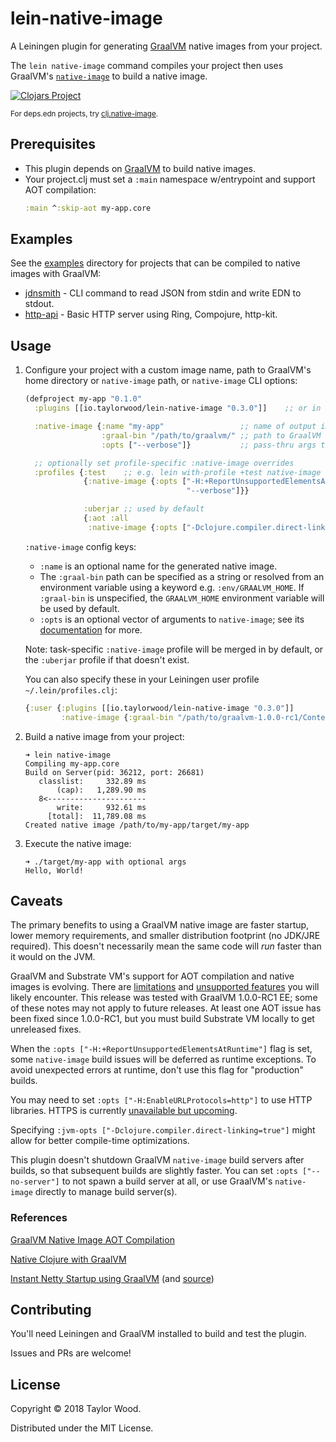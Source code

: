 # lein-native-image

A Leiningen plugin for generating [GraalVM](https://www.graalvm.org) native images from your project.

The `lein native-image` command compiles your project then uses GraalVM's
[`native-image`](https://www.graalvm.org/docs/reference-manual/aot-compilation/) to build a native image.

[![Clojars Project](https://img.shields.io/clojars/v/io.taylorwood/lein-native-image.svg)](https://clojars.org/io.taylorwood/lein-native-image)

<sup>For deps.edn projects, try [clj.native-image](https://github.com/taylorwood/clj.native-image).</sup>

## Prerequisites

* This plugin depends on [GraalVM](https://www.graalvm.org/downloads/) to build native images.
* Your project.clj must set a `:main` namespace w/entrypoint and support AOT compilation:
    ```clojure
    :main ^:skip-aot my-app.core
    ```

## Examples

See the [examples](examples) directory for projects that can be compiled to native images with GraalVM:

* [jdnsmith](examples/jdnsmith) - CLI command to read JSON from stdin and write EDN to stdout.
* [http-api](examples/http-api) - Basic HTTP server using Ring, Compojure, http-kit.

## Usage

1. Configure your project with a custom image name, path to GraalVM's home directory or `native-image` path,
   or `native-image` CLI options:
    ```clojure
    (defproject my-app "0.1.0"
      :plugins [[io.taylorwood/lein-native-image "0.3.0"]]    ;; or in ~/.lein/profiles.clj

      :native-image {:name "my-app"                 ;; name of output image, optional
                     :graal-bin "/path/to/graalvm/" ;; path to GraalVM home, optional
                     :opts ["--verbose"]}           ;; pass-thru args to GraalVM native-image, optional

      ;; optionally set profile-specific :native-image overrides
      :profiles {:test    ;; e.g. lein with-profile +test native-image
                 {:native-image {:opts ["-H:+ReportUnsupportedElementsAtRuntime"
                                        "--verbose"]}}
    
                 :uberjar ;; used by default
                 {:aot :all
                  :native-image {:opts ["-Dclojure.compiler.direct-linking=true"]}}})
    ```

    `:native-image` config keys:
    - `:name` is an optional name for the generated native image. 
    - The `:graal-bin` path can be specified as a string or resolved from an environment variable
      using a keyword e.g. `:env/GRAALVM_HOME`.
      If `:graal-bin` is unspecified, the `GRAALVM_HOME` environment variable will be used by default.
    - `:opts` is an optional vector of arguments to `native-image`; see its
      [documentation](https://www.graalvm.org/docs/reference-manual/aot-compilation/#image-generation-options) for more.

    Note: task-specific `:native-image` profile will be merged in by default, or the `:uberjar` profile
    if that doesn't exist.

    You can also specify these in your Leiningen user profile `~/.lein/profiles.clj`:
    ```clojure
    {:user {:plugins [[io.taylorwood/lein-native-image "0.3.0"]]
            :native-image {:graal-bin "/path/to/graalvm-1.0.0-rc1/Contents/Home/bin"}}}
    ```

1. Build a native image from your project:
    ```
    ➜ lein native-image
    Compiling my-app.core
    Build on Server(pid: 36212, port: 26681)
       classlist:     332.89 ms
           (cap):   1,289.90 ms
       8<----------------------
           write:     932.61 ms
         [total]:  11,789.08 ms
    Created native image /path/to/my-app/target/my-app
    ```

1. Execute the native image:
    ```
    ➜ ./target/my-app with optional args
    Hello, World!
    ```

## Caveats

The primary benefits to using a GraalVM native image are faster startup, lower memory requirements,
and smaller distribution footprint (no JDK/JRE required). This doesn't necessarily mean the same code
will _run_ faster than it would on the JVM.

GraalVM and Substrate VM's support for AOT compilation and native images is evolving.
There are [limitations](https://github.com/oracle/graal/blob/master/substratevm/LIMITATIONS.md)
and [unsupported features](https://github.com/oracle/graal/blob/master/substratevm/REFLECTION.md)
you will likely encounter. This release was tested with GraalVM 1.0.0-RC1 EE; some of these notes
may not apply to future releases. At least one AOT issue has been fixed since 1.0.0-RC1, but you
must build Substrate VM locally to get unreleased fixes.

When the `:opts ["-H:+ReportUnsupportedElementsAtRuntime"]` flag is set, some `native-image` build
issues will be deferred as runtime exceptions.
To avoid unexpected errors at runtime, don't use this flag for "production" builds.

You may need to set `:opts ["-H:EnableURLProtocols=http"]` to use HTTP libraries.
HTTPS is currently [unavailable but upcoming](https://github.com/oracle/graal/issues/392#issuecomment-385814898).

Specifying `:jvm-opts ["-Dclojure.compiler.direct-linking=true"]` might allow for better
compile-time optimizations.

This plugin doesn't shutdown GraalVM `native-image` build servers after builds, so that subsequent
builds are slightly faster. You can set `:opts ["--no-server"]` to not spawn a build server at
all, or use GraalVM's `native-image` directly to manage build server(s).

### References

[GraalVM Native Image AOT Compilation](https://www.graalvm.org/docs/reference-manual/aot-compilation/)

[Native Clojure with GraalVM](https://www.innoq.com/en/blog/native-clojure-and-graalvm/)

[Instant Netty Startup using GraalVM](https://medium.com/graalvm/instant-netty-startup-using-graalvm-native-image-generation-ed6f14ff7692) (and [source](https://github.com/cstancu/netty-native-demo))

## Contributing

You'll need Leiningen and GraalVM installed to build and test the plugin.

Issues and PRs are welcome!

## License

Copyright © 2018 Taylor Wood.

Distributed under the MIT License.
